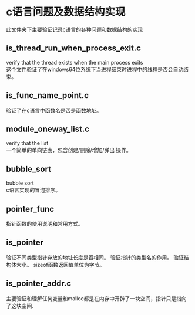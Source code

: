 # c语言问题及数据结构实现

此文件夹下主要验证记录c语言的各种问题和数据结构的实现

## is_thread_run_when_process_exit.c  

verify that the thread exists when the main process exits  
这个文件验证了在windows64位系统下当进程结束时进程中的线程是否会自动结束。  

## is_func_name_point.c

验证了在c语言中函数名是否是函数地址。  

## module_oneway_list.c  

verify that the list  
一个简单的单向链表，包含创建/删除/增加/弹出 操作。

## bubble_sort  

bubble sort  
c语言实现的冒泡排序。  

## pointer_func

指针函数的使用说明和常用方式。

## is_pointer

验证不同类型指针存放的地址长度是否相同。
验证指针的类型名的作用。
验证结构体大小。
sizeof函数返回值单位为字节。

## is_pointer_addr.c

主要验证和理解任何变量和malloc都是在内存中开辟了一块空间，指针只是指向了这块空间.
